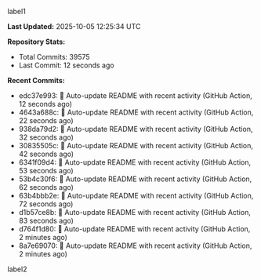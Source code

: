 
label1 
<!-- ACTIVITY_START -->
**Last Updated:** 2025-10-05 12:25:34 UTC

**Repository Stats:**
- Total Commits: 39575
- Last Commit: 12 seconds ago

**Recent Commits:**
- edc37e993: 🤖 Auto-update README with recent activity (GitHub Action, 12 seconds ago)
- 4643a688c: 🤖 Auto-update README with recent activity (GitHub Action, 22 seconds ago)
- 938da79d2: 🤖 Auto-update README with recent activity (GitHub Action, 32 seconds ago)
- 30835505c: 🤖 Auto-update README with recent activity (GitHub Action, 42 seconds ago)
- 6341f09d4: 🤖 Auto-update README with recent activity (GitHub Action, 53 seconds ago)
- 53b4c30f6: 🤖 Auto-update README with recent activity (GitHub Action, 62 seconds ago)
- 63b4bbb2e: 🤖 Auto-update README with recent activity (GitHub Action, 72 seconds ago)
- d1b57ce8b: 🤖 Auto-update README with recent activity (GitHub Action, 83 seconds ago)
- d764f1d80: 🤖 Auto-update README with recent activity (GitHub Action, 2 minutes ago)
- 8a7e69070: 🤖 Auto-update README with recent activity (GitHub Action, 2 minutes ago)
<!-- ACTIVITY_END -->

label2
